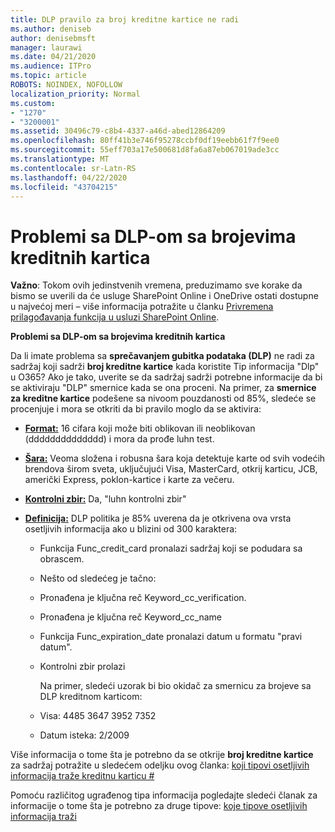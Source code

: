 ```yaml
---
title: DLP pravilo za broj kreditne kartice ne radi
ms.author: deniseb
author: denisebmsft
manager: laurawi
ms.date: 04/21/2020
ms.audience: ITPro
ms.topic: article
ROBOTS: NOINDEX, NOFOLLOW
localization_priority: Normal
ms.custom:
- "1270"
- "3200001"
ms.assetid: 30496c79-c8b4-4337-a46d-abed12864209
ms.openlocfilehash: 80ff41b3e746f95278ccbf0df19eebb61f7f9ee0
ms.sourcegitcommit: 55eff703a17e500681d8fa6a87eb067019ade3cc
ms.translationtype: MT
ms.contentlocale: sr-Latn-RS
ms.lasthandoff: 04/22/2020
ms.locfileid: "43704215"
---
```

# <a name="dlp-issues-with-credit-card-numbers"></a>Problemi sa DLP-om sa brojevima kreditnih kartica

**Važno**: Tokom ovih jedinstvenih vremena, preduzimamo sve korake da bismo se uverili da će usluge SharePoint Online i OneDrive ostati dostupne u najvećoj meri – više informacija potražite u članku [Privremena prilagođavanja funkcija u usluzi SharePoint Online](https://aka.ms/ODSPAdjustments).

**Problemi sa DLP-om sa brojevima kreditnih kartica**

Da li imate problema sa **sprečavanjem gubitka podataka (DLP)** ne radi za sadržaj koji sadrži **broj kreditne kartice** kada koristite Tip informacija "Dlp" u O365? Ako je tako, uverite se da sadržaj sadrži potrebne informacije da bi se aktiviraju "DLP" smernice kada se ona proceni. Na primer, za **smernice za kreditne kartice** podešene sa nivoom pouzdanosti od 85%, sledeće se procenjuje i mora se otkriti da bi pravilo moglo da se aktivira:
  
- **[Format:](https://docs.microsoft.com/office365/securitycompliance/what-the-sensitive-information-types-look-for#format-19)** 16 cifara koji može biti oblikovan ili neoblikovan (dddddddddddddd) i mora da prođe luhn test.

- **[Šara:](https://docs.microsoft.com/office365/securitycompliance/what-the-sensitive-information-types-look-for#pattern-19)** Veoma složena i robusna šara koja detektuje karte od svih vodećih brendova širom sveta, uključujući Visa, MasterCard, otkrij karticu, JCB, američki Express, poklon-kartice i karte za večeru.

- **[Kontrolni zbir:](https://docs.microsoft.com/office365/securitycompliance/what-the-sensitive-information-types-look-for#checksum-19)** Da, "luhn kontrolni zbir"

- **[Definicija:](https://docs.microsoft.com/office365/securitycompliance/what-the-sensitive-information-types-look-for#definition-19)** DLP politika je 85% uverena da je otkrivena ova vrsta osetljivih informacija ako u blizini od 300 karaktera:

  - Funkcija Func_credit_card pronalazi sadržaj koji se podudara sa obrascem.

  - Nešto od sledećeg je tačno:

  - Pronađena je ključna reč Keyword_cc_verification.

  - Pronađena je ključna reč Keyword_cc_name

  - Funkcija Func_expiration_date pronalazi datum u formatu "pravi datum".

  - Kontrolni zbir prolazi

    Na primer, sledeći uzorak bi bio okidač za smernicu za brojeve sa DLP kreditnom karticom:

  - Visa: 4485 3647 3952 7352
  
  - Datum isteka: 2/2009

Više informacija o tome šta je potrebno da se otkrije **broj kreditne kartice** za sadržaj potražite u sledećem odeljku ovog članka: [koji tipovi osetljivih informacija traže kreditnu karticu #](https://docs.microsoft.com/office365/securitycompliance/what-the-sensitive-information-types-look-for#credit-card-number)
  
Pomoću različitog ugrađenog tipa informacija pogledajte sledeći članak za informacije o tome šta je potrebno za druge tipove: [koje tipove osetljivih informacija traži](https://docs.microsoft.com/office365/securitycompliance/what-the-sensitive-information-types-look-for)
  